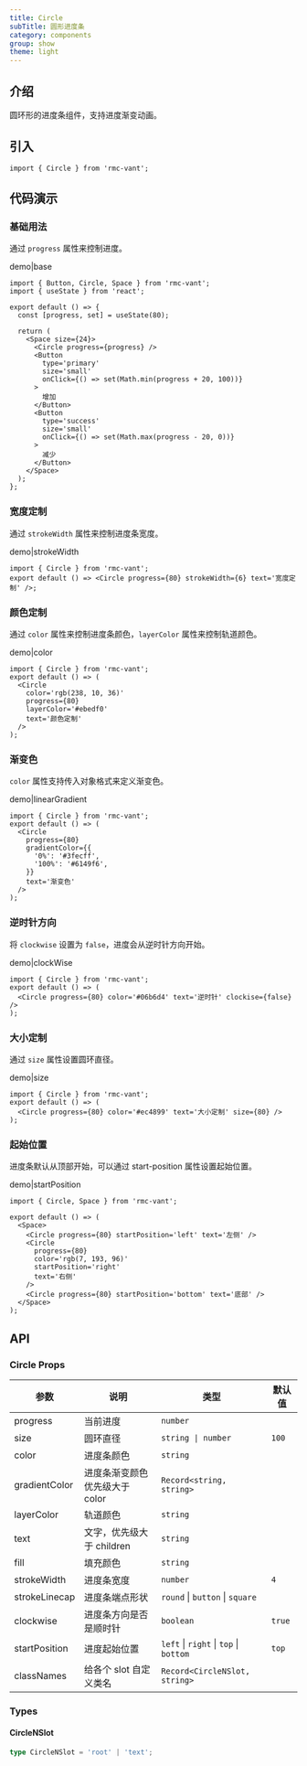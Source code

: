 ```yaml
---
title: Circle
subTitle: 圆形进度条
category: components
group: show
theme: light
---
```


## 介绍

圆环形的进度条组件，支持进度渐变动画。

## 引入

```tsx
import { Circle } from 'rmc-vant';
```

## 代码演示

### 基础用法

通过 `progress` 属性来控制进度。

demo|base

```tsx
import { Button, Circle, Space } from 'rmc-vant';
import { useState } from 'react';

export default () => {
  const [progress, set] = useState(80);

  return (
    <Space size={24}>
      <Circle progress={progress} />
      <Button
        type='primary'
        size='small'
        onClick={() => set(Math.min(progress + 20, 100))}
      >
        增加
      </Button>
      <Button
        type='success'
        size='small'
        onClick={() => set(Math.max(progress - 20, 0))}
      >
        减少
      </Button>
    </Space>
  );
};
```

### 宽度定制

通过 `strokeWidth` 属性来控制进度条宽度。

demo|strokeWidth

```tsx
import { Circle } from 'rmc-vant';
export default () => <Circle progress={80} strokeWidth={6} text='宽度定制' />;
```

### 颜色定制

通过 `color` 属性来控制进度条颜色，`layerColor` 属性来控制轨道颜色。

demo|color

```tsx
import { Circle } from 'rmc-vant';
export default () => (
  <Circle
    color='rgb(238, 10, 36)'
    progress={80}
    layerColor='#ebedf0'
    text='颜色定制'
  />
);
```

### 渐变色

`color` 属性支持传入对象格式来定义渐变色。

demo|linearGradient

```tsx
import { Circle } from 'rmc-vant';
export default () => (
  <Circle
    progress={80}
    gradientColor={{
      '0%': '#3fecff',
      '100%': '#6149f6',
    }}
    text='渐变色'
  />
);
```

### 逆时针方向

将 `clockwise` 设置为 `false`，进度会从逆时针方向开始。

demo|clockWise

```tsx
import { Circle } from 'rmc-vant';
export default () => (
  <Circle progress={80} color='#06b6d4' text='逆时针' clockise={false} />
);
```

### 大小定制

通过 `size` 属性设置圆环直径。

demo|size

```tsx
import { Circle } from 'rmc-vant';
export default () => (
  <Circle progress={80} color='#ec4899' text='大小定制' size={80} />
);
```

### 起始位置

进度条默认从顶部开始，可以通过 start-position 属性设置起始位置。

demo|startPosition

```tsx
import { Circle, Space } from 'rmc-vant';

export default () => (
  <Space>
    <Circle progress={80} startPosition='left' text='左侧' />
    <Circle
      progress={80}
      color='rgb(7, 193, 96)'
      startPosition='right'
      text='右侧'
    />
    <Circle progress={80} startPosition='bottom' text='底部' />
  </Space>
);
```

## API

### Circle Props

| 参数 | 说明 | 类型 | 默认值 |
| --- | --- | --- | --- |
| progress | 当前进度 | `number` |  |
| size | 圆环直径 | `string \| number` | `100` |
| color | 进度条颜色 | `string` |  |
| gradientColor | 进度条渐变颜色 优先级大于 color | `Record<string, string>` |  |
| layerColor | 轨道颜色 | `string` |  |
| text | 文字，优先级大于 children | `string` |  |
| fill | 填充颜色 | `string` |  |
| strokeWidth | 进度条宽度 | `number` | `4` |
| strokeLinecap | 进度条端点形状 | `round` \| `button` \| `square` |  |
| clockwise | 进度条方向是否是顺时针 | `boolean` | `true` |
| startPosition | 进度起始位置 | `left` \| `right` \| `top` \| `bottom` | `top` |
| classNames | 给各个 slot 自定义类名 | `Record<CircleNSlot, string>` |  |

### Types

#### CircleNSlot

```ts
type CircleNSlot = 'root' | 'text';
```
